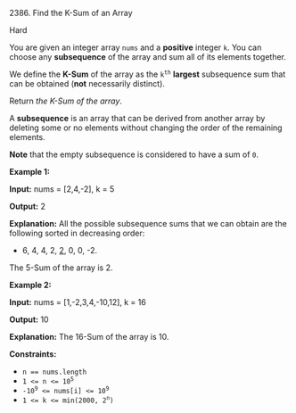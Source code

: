 2386\. Find the K-Sum of an Array

Hard

You are given an integer array `nums` and a **positive** integer `k`. You can choose any **subsequence** of the array and sum all of its elements together.

We define the **K-Sum** of the array as the <code>k<sup>th</sup></code> **largest** subsequence sum that can be obtained (**not** necessarily distinct).

Return _the K-Sum of the array_.

A **subsequence** is an array that can be derived from another array by deleting some or no elements without changing the order of the remaining elements.

**Note** that the empty subsequence is considered to have a sum of `0`.

**Example 1:**

**Input:** nums = [2,4,-2], k = 5

**Output:** 2

**Explanation:** All the possible subsequence sums that we can obtain are the following sorted in decreasing order:

- 6, 4, 4, 2, <ins>2</ins>, 0, 0, -2.

The 5-Sum of the array is 2. 

**Example 2:**

**Input:** nums = [1,-2,3,4,-10,12], k = 16

**Output:** 10

**Explanation:** The 16-Sum of the array is 10. 

**Constraints:**

*   `n == nums.length`
*   <code>1 <= n <= 10<sup>5</sup></code>
*   <code>-10<sup>9</sup> <= nums[i] <= 10<sup>9</sup></code>
*   <code>1 <= k <= min(2000, 2<sup>n</sup>)</code>